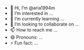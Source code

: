 - 👋 Hi, I’m @aria1994m
- 👀 I’m interested in ...
- 🌱 I’m currently learning ...
- 💞️ I’m looking to collaborate on ...
- 📫 How to reach me ...
- 😄 Pronouns: ...
- ⚡ Fun fact: ...

<!---
aria1994m/aria1994m is a ✨ special ✨ repository because its `README.md` (this file) appears on your GitHub profile.
You can click the Preview link to take a look at your changes.
--->
